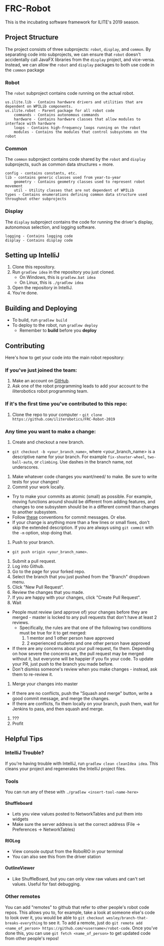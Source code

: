 # FRC-Robot

This is the incubating software framework for ILITE's 2019 season.

## Project Structure

The project consists of three subprojects: `robot`, `display`, and `common`.
By separating code into subprojects, we can ensure that `robot` doesn't accidentally
call JavaFX libraries from the `display` project, and vice-versa. Instead, we can allow
the `robot` and `display` packages to both use code in the `common` package

### Robot
The `robot` subproject contains code running on the actual robot.
```$xslt
us.ilite.lib - Contains hardware drivers and utilities that are dependent on WPILib components.
us.ilite.robot - Parent package for all robot code
    commands - Contains autonomous commands
    hardware - Contains hardware classes that allow modules to interface with hardware
    loops - Contains high-frequency loops running on the robot
    modules - Contains the modules that control subsystems on the robot
```

### Common
The `common` subproject contains code shared by the `robot` and `display` subprojects, such
as common data structures + more.
```$xslt
config - contains constants, etc.
lib - contains generic classes used from year-to-year
    geometry - Contains geometry classes used to represent robot movement
    util - Utility classes that are not dependent of WPILib
types - Contains enumerations defining common data structure used throughout other subprojects
```

### Display
The `display` subproject contains the code for running the driver's display, autonomous selection,
and logging software.
```$xslt
logging - Contains logging code
display - Contains display code
```


## Setting up IntelliJ
1. Clone this repository.
1. Run `gradlew idea` in the repository you just cloned.
    - On Windows, this is `gradlew.bat idea`
    - On Linux, this is `./gradlew idea`
1. Open the repository in IntelliJ.
1. You're done.


## Building and Deploying
- To build, run `gradlew build`
- To deploy to the robot, run `gradlew deploy`
    - Remember to **build** before you **deploy**


## Contributing

Here's how to get your code into the main robot repository:

### If you've just joined the team:
1. Make an account on [GitHub](https://github.com/).
2. Ask one of the robot programming leads to add your account to the iliterobotics robot programming team.

### If it's the first time you've contributed to this repo:
1. Clone the repo to your computer - `git clone https://github.com/iliterobotics/FRC-Robot-2019`

### Any time you want to make a change:
1. Create and checkout a new branch.
  * `git checkout -b <your_branch_name>`, where <your_branch_name> is a descriptive name for your branch. For example `fix-shooter-wheel`, `two-ball-auto`, or `climbing`. Use dashes in the branch name, not underscores.
1. Make whatever code changes you want/need/ to make. Be sure to write tests for your changes!
1. Commit your work locally.
  * Try to make your commits as atomic (small) as possible. For example, moving functions around should be different from adding features, and changes to one subsystem should be in a different commit than changes to another subsystem.
  * Follow [these](http://tbaggery.com/2008/04/19/a-note-about-git-commit-messages.html) conventions for commit messages. Or else.
  * If your change is anything more than a few lines or small fixes, don't skip the extended description. If you are always using `git commit` with the `-m` option, stop doing that.
1. Push to your branch.
  * `git push origin <your_branch_name>`.
1. Submit a pull request.
  1. Log into Github.
  1. Go to the page for your forked repo.
  1. Select the branch that you just pushed from the "Branch" dropdown menu.
  1. Click "New Pull Request".
  1. Review the changes that you made.
  1. If you are happy with your changes, click "Create Pull Request".
1. Wait
  * People must review (and approve of) your changes before they are merged - master is locked to any pull requests that don't have at least 2 reviews.
    * Specifically, the rules are that one of the following two conditions must be true for it to get merged:
      1. 1 mentor and 1 other person have approved
      1. 2 experienced students and one other person have approved
  * If there are any concerns about your pull request, fix them. Depending on how severe the concerns are, the pull request may be merged without it, but everyone will be happier if you fix your code. 
To update your PR, just push to the branch you made before.
  * Don't dismiss someone's review when you make changes - instead, ask them to re-review it.
1. Merge your changes into master
  * If there are no conflicts, push the "Squash and merge" button, write a good commit message, and merge the changes.
  * If there are conflicts, fix them locally on your branch, push them, wait for Jenkins to pass, and then squash and merge.
1. ???
1. Profit

## Helpful Tips

### IntelliJ Trouble?

If you're having trouble with IntelliJ, run `gradlew clean cleanIdea idea`. This
cleans your project and regenerates the IntelliJ project files.

### Tools

You can run any of these with `./gradlew <insert-tool-name-here>`

#### Shuffleboard
- Lets you view values posted to NetworkTables and put them into widgets
- Make sure the server address is set the correct address (File -> Preferences -> NetworkTables)

#### RIOLog
- View console output from the RoboRIO in your terminal
- You can also see this from the driver station

#### OutlineViewer
- Like ShuffleBoard, but you can only view raw values and can't set values. Useful for fast debugging.

### Other remotes

You can add "remotes" to github that refer to other people's robot code repos. This allows you to, for example, take a look at someone else's code to look over it, you would be able to `git checkout wesley/branch-that-breaks-everything` to see it. To add a remote, just do `git remote add <name_of_person> https://github.com/<username>/robot-code`. Once you've done this, you can use `git fetch <name_of_person>` to get updated code from other people's repos!

